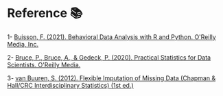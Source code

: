 # Reference 📚

1- [Buisson, F. (2021). Behavioral Data Analysis with R and Python. O'Reilly Media, Inc.](https://www.oreilly.com/library/view/behavioral-data-analysis/9781492061366/)

2- [Bruce, P., Bruce, A., & Gedeck, P. (2020). Practical Statistics for Data Scientists. O'Reilly Media.](https://www.oreilly.com/library/view/practical-statistics-for/9781492072935/)

3- [van Buuren, S. (2012). Flexible Imputation of Missing Data (Chapman & Hall/CRC Interdisciplinary Statistics) (1st ed.)](https://www.taylorfrancis.com/books/edit/10.1201/9780429492259/flexible-imputation-missing-data-second-edition-stef-van-buuren)
